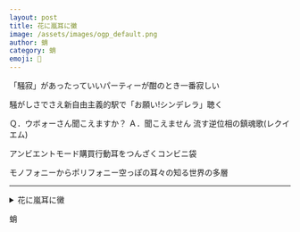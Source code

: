 ```yaml
---
layout: post
title: 花に嵐耳に黴
image: /assets/images/ogp_default.png
author: 蛸
category: 蛸
emoji: 🐙
---
```


<div class="tanka-area"><div class="tanka">
<p>「騒寂」があったっていいパーティーが酣のとき一番寂しい</p>

<p>騒がしさでさえ新自由主義的駅で「お願い!シンデレラ」聴く</p>

<p>Ｑ．ウボォーさん聞こえますか？ Ａ．聞こえません 流す逆位相の鎮魂歌(レクイエム)</p>

<p>アンビエントモード購買行動耳をつんざくコンビニ袋</p>

<p>モノフォニーからポリフォニー空っぽの耳々の知る世界の多層</p>

</div></div>

---

<details><summary>花に嵐耳に黴</summary>
「騒寂」があったっていいパーティーが酣のとき一番寂しい<br/>
騒がしさでさえ新自由主義的駅で「お願い!シンデレラ」聴く<br/>
Q. ウボォーさん聞こえますか？A. 聞こえません 流す逆位相の鎮魂歌(レクイエム)<br/>
アンビエントモード購買行動耳をつんざくコンビニ袋<br/>
モノフォニーからポリフォニー空っぽの耳々の知る世界の多層<br/>
<br/>

</details>

蛸
